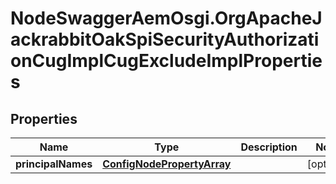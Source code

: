 # NodeSwaggerAemOsgi.OrgApacheJackrabbitOakSpiSecurityAuthorizationCugImplCugExcludeImplProperties

## Properties

Name | Type | Description | Notes
------------ | ------------- | ------------- | -------------
**principalNames** | [**ConfigNodePropertyArray**](ConfigNodePropertyArray.md) |  | [optional] 


